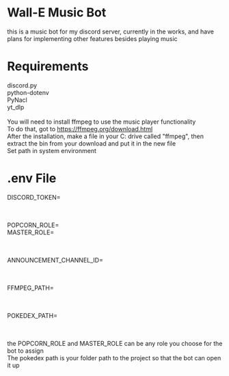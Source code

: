 # Wall-E Music Bot

this is a music bot for my discord server, currently in the works, and have plans for implementing other features besides playing music

# Requirements

discord.py
<br>python-dotenv
<br>PyNacl
<br>yt_dlp
<br><br>You will need to install ffmpeg to use the music player functionality
<br>To do that, got to https://ffmpeg.org/download.html
<br>After the installation, make a file in your C: drive called "ffmpeg", then extract the bin from your download and put it in the new file
<br>Set path in system environment

# .env File

DISCORD_TOKEN=

<br><br>POPCORN_ROLE=
<br>MASTER_ROLE=

<br><br>ANNOUNCEMENT_CHANNEL_ID=

<br><br>FFMPEG_PATH=

<br><br>POKEDEX_PATH=

<br><br> the POPCORN_ROLE and MASTER_ROLE can be any role you choose for the bot to assign
<br>The pokedex path is your folder path to the project so that the bot can open it up